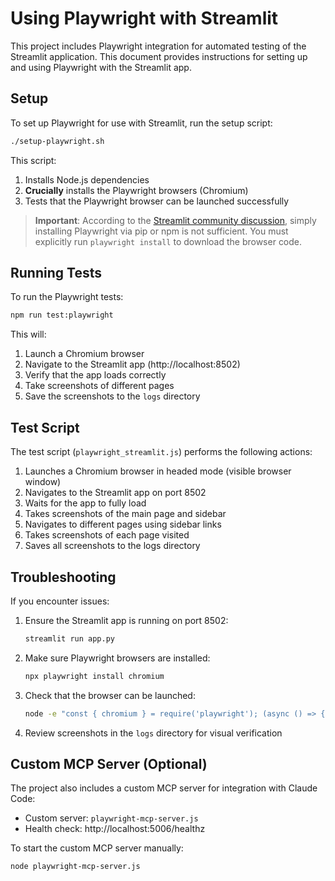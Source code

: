 # Using Playwright with Streamlit

This project includes Playwright integration for automated testing of the Streamlit application. This document provides instructions for setting up and using Playwright with the Streamlit app.

## Setup

To set up Playwright for use with Streamlit, run the setup script:

```bash
./setup-playwright.sh
```

This script:
1. Installs Node.js dependencies
2. **Crucially** installs the Playwright browsers (Chromium)
3. Tests that the Playwright browser can be launched successfully

> **Important**: According to the [Streamlit community discussion](https://discuss.streamlit.io/t/using-playwright-with-streamlit/28380/10), simply installing Playwright via pip or npm is not sufficient. You must explicitly run `playwright install` to download the browser code.

## Running Tests

To run the Playwright tests:

```bash
npm run test:playwright
```

This will:
1. Launch a Chromium browser
2. Navigate to the Streamlit app (http://localhost:8502)
3. Verify that the app loads correctly
4. Take screenshots of different pages
5. Save the screenshots to the `logs` directory

## Test Script

The test script (`playwright_streamlit.js`) performs the following actions:

1. Launches a Chromium browser in headed mode (visible browser window)
2. Navigates to the Streamlit app on port 8502
3. Waits for the app to fully load
4. Takes screenshots of the main page and sidebar
5. Navigates to different pages using sidebar links
6. Takes screenshots of each page visited
7. Saves all screenshots to the logs directory

## Troubleshooting

If you encounter issues:

1. Ensure the Streamlit app is running on port 8502:
   ```bash
   streamlit run app.py
   ```

2. Make sure Playwright browsers are installed:
   ```bash
   npx playwright install chromium
   ```

3. Check that the browser can be launched:
   ```bash
   node -e "const { chromium } = require('playwright'); (async () => { const browser = await chromium.launch(); console.log('Browser launched successfully'); await browser.close(); })().catch(console.error);"
   ```

4. Review screenshots in the `logs` directory for visual verification

## Custom MCP Server (Optional)

The project also includes a custom MCP server for integration with Claude Code:

- Custom server: `playwright-mcp-server.js`
- Health check: http://localhost:5006/healthz

To start the custom MCP server manually:
```bash
node playwright-mcp-server.js
```
